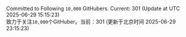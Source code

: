 Committed to Following `10,000` GitHubers. Current: <!-- FOLLOWING_COUNT -->301<!-- FOLLOWING_COUNT --> (Update at UTC <!-- LAST_UPDATED -->2025-06-29 15:15:23<!-- LAST_UPDATED -->)<br>
致力于关注`10,000`个GitHuber。当前：<!-- FOLLOWING_COUNT -->301<!-- FOLLOWING_COUNT --> (更新于北京时间 <!-- LAST_UPDATED_CST -->2025-06-29 23:15:23<!-- LAST_UPDATED_CST -->)
